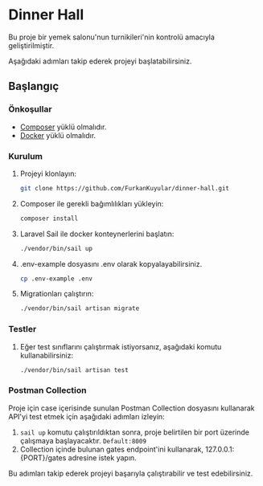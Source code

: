 # Dinner Hall

Bu proje bir yemek salonu'nun turnikileri'nin kontrolü amacıyla geliştirilmiştir.

Aşağıdaki adımları takip ederek projeyi başlatabilirsiniz.

## Başlangıç

### Önkoşullar

- [Composer](https://getcomposer.org) yüklü olmalıdır.
- [Docker](https://www.docker.com/) yüklü olmalıdır.

### Kurulum

1. Projeyi klonlayın:

   ```sh
   git clone https://github.com/FurkanKuyular/dinner-hall.git
2. Composer ile gerekli bağımlılıkları yükleyin:
    ```sh
   composer install
3. Laravel Sail ile docker konteynerlerini başlatın:
    ```sh
   ./vendor/bin/sail up
4. .env-example dosyasını .env olarak kopyalayabilirsiniz.
    ```sh
   cp .env-example .env
5. Migrationları çalıştırın:
    ```sh
   ./vendor/bin/sail artisan migrate

### Testler
1. Eğer test sınıflarını çalıştırmak istiyorsanız, aşağıdaki komutu kullanabilirsiniz:
    ```sh
   ./vendor/bin/sail artisan test
   
### Postman Collection
Proje için case içerisinde sunulan Postman Collection dosyasını kullanarak API'yi test etmek için aşağıdaki adımları izleyin:

1. `sail up` komutu çalıştırıldıktan sonra, proje belirtilen bir port üzerinde çalışmaya başlayacaktır. `Default:8009`
2. Collection içinde bulunan gates endpoint'ini kullanarak, 127.0.0.1:{PORT}/gates adresine istek yapın.

Bu adımları takip ederek projeyi başarıyla çalıştırabilir ve test edebilirsiniz.


